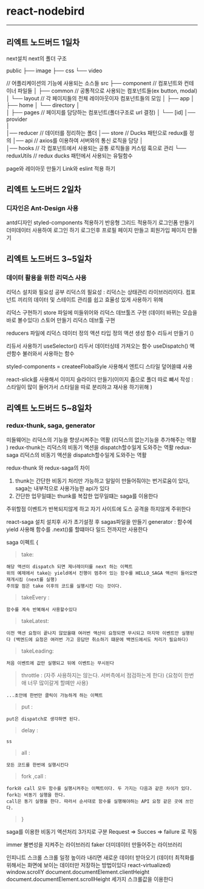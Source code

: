 # react-nodebird

---

## 리엑트 노드버드 1일차

next설치
next의 폴더 구조

public
├── image
├── css
└── video

// 어플리케이션의 기능에 사용되는 소스들
src
├── component // 컴포넌트와 컨테이너 파일들
│ ├── common // 공통적으로 사용되는 컴포넌트들(ex button, modal)
│ └── layout // 각 페이지들의 전체 레이아웃이자 컴포넌트들의 모임
│ ├── app
│ ├── home
│ └── directory
│  
│
├── pages // 페이지를 담당하는 컴포넌트(폴더구조로 url 결정)
│ └── [id]
│── provider  
│  
│── reducer // 데이터를 정리하는 폴더
│── store // Ducks 패턴으로 redux를 정의
│── api // axios를 이용하여 서버와의 통신 로직을 담당
│  
│── hooks // 각 컴포넌트에서 사용되는 공통 로직들을 커스텀 훅으로 관리
└── reduxUtils // redux ducks 패턴에서 사용되는 유틸함수

page와 레이아웃 만들기
Link와 eslint 적용 하기

## 리엑트 노드버드 2일차

### 디자인은 Ant-Design 사용

antd디자인 styled-components 적용하기
반응형 그리드 적용하기
로그인폼 만들기
더미데이터 사용하여 로그인 하기
로그인후 프로필 페이지 만들고 회원가입 페이지 만들기

## 리엑트 노드버드 3~5일차

### 데이터 활용을 위한 리덕스 사용

리덕스 설치와 필요성 공부
리덕스의 필요성 : 리덕스는 상태관리 라이브러리이다. 컴포넌트 끼리의 데이터 및 스테이트 관리를 쉽고 효율성 있게 사용하기 위해

리덕스 구현하기
store 파일에 미들위어와 리덕스 데브툴즈 구현 (데이터 바뀌는 모습을 바로 볼수있다)
스토어 만들기
리덕스 데브툴 구현

reducers 파일에
리덕스 데이터 정의
액션 타입 정의
액션 생성 함수
리듀서 만들기 ()

리듀서 사용하기
useSelector() 리두서 데이터싱테 가져오는 함수
useDispatch() 액션함수 불러와서 사용하는 함수

styled-components = createeFlobalSyle 사용해서 엔트디 스타일 덮어쓸떄 사용

react-slick를 사용해서 이미지 슬라이더 만들기(이미지 줌으로 폴더 따로 뺴서 작성 : 스타일이 많이 들어가서 스타일을 따로 분리하고 재사용 하기위해 )

## 리엑트 노드버드 5~8일차

### redux-thunk, saga, generator

미들웨어는 리덕스의 기능을 향샹시켜주는 역활 (리덕스의 없는기능을 추가해주는 역활 )
redux-thunk는 리덕스의 비동기 액션을 dispatch할수일게 도와주는 역활
redux-saga 리덕스의 비동기 액션을 dispatch할수일게 도와주는 역활

redux-thunk 와 redux-saga의 차이

1. thunk는 간단한 비동기 처리만 가능하고 일일이 만들어줘야는 번거로움이 있다, saga는 내부적으로 사용가능한 api가 있다
2. 간단한 업무일떄는 thunk를 복잡한 업무일떄는 saga를 이용한다

주위할점
이벤트가 반복되지않게 하고 자기 사이트에 도스 공격을 하지않게 주위한다

react-saga 설치
설치후 사가 초기설정 후 sagas파일을 만들기
generator : 함수에 yield 사용해 함수를 .next()룰 할떄마다 일드 전까지만 사용한다

saga 이펙트
{

> take:

    해당 액션이 dispatch 되면 제너레이터를 next 하는 이펙트
    위의 예제에서 take는 yield에서 진행이 멈추어 있는 함수를 HELLO_SAGA 액션이 들어오면 재개시킴 (next를 실행)
    주의할 점은 take 이후의 코드를 실행시킨 다는 것이다.

> takeEvery :

    함수를 계속 반복해서 사용할수있다

> takeLatest:

    이전 액션 요청이 끝나지 않았을떄 여러번 액샨이 요청되면 무시되고 마지막 이벤트만 실행된다 (백엔드에 요청은 여러번 가고 응답만 취소하기 떄문에 백엔드에서도 처리가 필요하다)

> takeLeading:

    처음 이벤트에 값만 실행되고 뒤에 이벤트는 무시된다

> throttle : (자주 사용하지는 않는다. 서버측에서 점검하는게 한다) {요청이 한번애 너무 많이갈게 할뗴만 사용}

    ...초안에 한번만 클릭이 가능하게 하는 이펙트

> put :

    put은 dispatch로 생각하면 된다.

> delay :

    ss

> all :

    모든 코드를 한번에 실행시킨다

> fork ,call :

    fork와 call 모두 함수를 실행시켜주는 이펙트이다. 두 가지는 다음과 같은 차이가 있다.
    fork는 비동기 실행을 한다.
    call은 동기 실행을 한다. 따라서 순서대로 함수를 실행해야하는 API 요청 같은 곳에 쓰인다.

> }

saga를 이용한 비동기 액션처리
3가지로 구분 
Request => Succes => failure 로 작동

immer 불변성을 지켜주는 라이브러리
faker 더미데이터 만들어주는 라이브러리

인피니트 스크롤 스크롤 일정 높이라 내리면 새로운 데이터 받아오기 (데이터 최적화를 위해서는 화면에 보이는 데이터만 저장하는 방법이있다 react-virtualized)
window.scrollY 
document.documentElement.clientHeight  
document.documentElement.scrollHeight
세가지 스크롤값을 이용한다 



